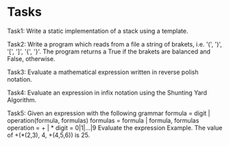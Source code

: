 # Tasks

Task1: Write a static implementation of a stack using a template.

Task2: Write a program which reads from a file a string of brakets, i.e. '(', ')', '[', ']', '{', '}'. The program returns a True if the brakets are balanced and False, otherwise.

Task3: Evaluate a mathematical expression written in reverse polish notation.

Task4: Evaluate an expression in infix notation using the Shunting Yard Algorithm.

Task5: Given an expression with the following grammar
	formula = digit | operation(formula, formulas)
	formulas = formula | formula, formulas
	operation = + | *
	digit = 0|1|…|9
	Evaluate the expression
	Example. The value of +(*(2,3), 4, +(4,5,6)) is 25.

